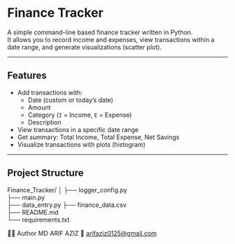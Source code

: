 # Finance Tracker

A simple command-line based finance tracker written in Python.  
It allows you to record income and expenses, view transactions within a date range, and generate visualizations (scatter plot).

---

## Features
- Add transactions with:
  - Date (custom or today’s date)
  - Amount
  - Category (`I` = Income, `E` = Expense)
  - Description
- View transactions in a specific date range
- Get summary: Total Income, Total Expense, Net Savings
- Visualize transactions with plots (histogram)

---


## Project Structure 
Finance_Tracker/
│
├── logger_config.py       
├── main.py     
├── data_entry.py
├── finance_data.csv    
├── README.md    
└── requirements.txt   

🧑‍💻 Author
MD ARIF AZIZ
📧 arifaziz0125@gmail.com